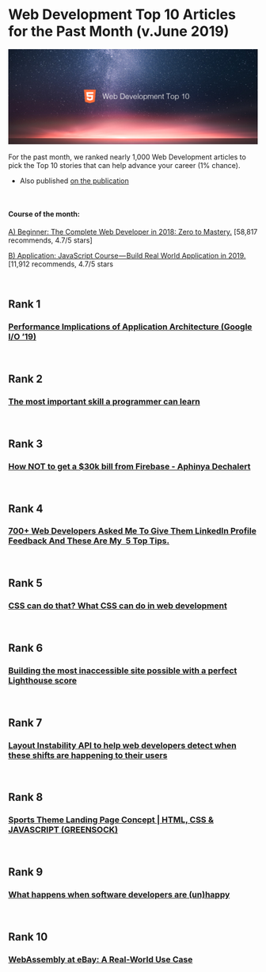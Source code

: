# Web Development Top 10 Articles for the Past Month (v.June 2019)

<img src="webdev-1906-top10.png" width="800" alt="Mybridge"></a>

For the past month, we ranked nearly 1,000 Web Development articles to pick the Top 10 stories that can help advance your career (1% chance).

* Also published [on the publication](https://medium.mybridge.co/web-development-top-10-articles-for-the-past-month-v-june-2019-ac752fe9df47)

<br>

#### Course of the month:
[A) Beginner: The Complete Web Developer in 2018: Zero to Mastery.](http://bit.ly/2sSZg5c) [58,817 recommends, 4.7/5 stars]

[B) Application: JavaScript Course — Build Real World Application in 2019.](http://bit.ly/2jtAtQ8) [11,912 recommends, 4.7/5 stars

<br>

## Rank 1
### [Performance Implications of Application Architecture (Google I/O ’19)](https://www.youtube.com/watch?v=k-A2VfuUROg&feature=youtu.be?utm_source=mybridge&utm_medium=blog&utm_campaign=read_more)


<br>

## Rank 2
### [The most important skill a programmer can learn ](https://medium.com/free-code-camp/the-most-important-skill-a-programmer-can-learn-9d410c786baf?utm_source=mybridge&utm_medium=blog&utm_campaign=read_more)


<br>

## Rank 3
### [How NOT to get a $30k bill from Firebase - Aphinya Dechalert](https://medium.com/@PurpleGreenLemon/how-not-to-get-a-30k-bill-from-firebase-37a6cb3abaca?utm_source=mybridge&utm_medium=blog&utm_campaign=read_more)


<br>

## Rank 4
### [700+ Web Developers Asked Me To Give Them LinkedIn Profile Feedback And These Are My ️ 5 Top Tips.](https://dev.to/exampro/700-web-developers-asked-me-to-give-them-linkedin-profile-feedback-and-these-are-my-5-top-tips-5382?utm_source=mybridge&utm_medium=blog&utm_campaign=read_more)


<br>

## Rank 5
### [CSS can do that? What CSS can do in web development](https://dev.to/ananyaneogi/css-can-do-that-18g7?utm_source=mybridge&utm_medium=blog&utm_campaign=read_more)


<br>

## Rank 6
### [Building the most inaccessible site possible with a perfect Lighthouse score](https://www.matuzo.at/blog/building-the-most-inaccessible-site-possible-with-a-perfect-lighthouse-score?utm_source=mybridge&utm_medium=blog&utm_campaign=read_more)


<br>

## Rank 7
### [Layout Instability API to help web developers detect when these shifts are happening to their users](https://web.dev/layout-instability-api?utm_source=mybridge&utm_medium=blog&utm_campaign=read_more)


<br>

## Rank 8
### [Sports Theme Landing Page Concept | HTML, CSS & JAVASCRIPT (GREENSOCK)](https://www.youtube.com/watch?v=x93q6XzG3yo?utm_source=mybridge&utm_medium=blog&utm_campaign=read_more)


<br>

## Rank 9
### [What happens when software developers are (un)happy](https://www.sciencedirect.com/science/article/pii/S0164121218300323?utm_source=mybridge&utm_medium=blog&utm_campaign=read_more)


<br>

## Rank 10
### [WebAssembly at eBay: A Real-World Use Case](https://www.ebayinc.com/stories/blogs/tech/webassembly-at-ebay-a-real-world-use-case?utm_source=mybridge&utm_medium=blog&utm_campaign=read_more)


                    
